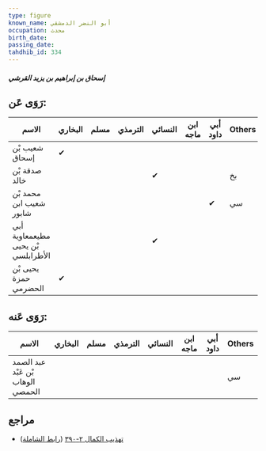 ```yaml
---
type: figure
known_name: أبو النضر الدمشقي
occupation: محدث
birth_date:
passing_date:
tahdhib_id: 334
---
```

##### إسحاق بن إبراهيم بن يزيد القرشي

## رَوَى عَن:
| الاسم                              | البخاري | مسلم | الترمذي | النسائي | ابن ماجه | أبي داود | Others |
| ---------------------------------- | ------- | ---- | ------- | ------- | -------- | -------- | ------ |
| شعيب بْن إسحاق                     | ✔       |      |         |         |          |          |        |
| صدقة بْن خالد                      |         |      |         | ✔       |          |          | بخ     |
| محمد بْن شعيب ابن شابور            |         |      |         |         |          | ✔        | سي     |
| أبي مطيعمعاوية بْن يحيى الأطرابلسي |         |      |         | ✔       |          |          |        |
| يحيى بْن حمزة الحضرمي              | ✔       |      |         |         |          |          |        |
## رَوَى عَنه:
| الاسم                             | البخاري | مسلم | الترمذي | النسائي | ابن ماجه | أبي داود | Others |
| --------------------------------- | ------- | ---- | ------- | ------- | -------- | -------- | ------ |
| عبد الصمد بْن عَبْد الوهاب الحمصي |         |      |         |         |          |          | سي     |
## مراجع
- [تهذيب الكمال ٢-٣٩٠](obsidian://open?vault=Tahdhib-al-Kamal&file=Figures/٣٣٤-إسحاق%20بن%20إبراهيم%20بن%20يزيد%20القرشي) ([رابط الشاملة](https://shamela.ws/book/3722/871))